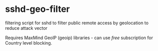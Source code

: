 # sshd-geo-filter
filtering script for sshd to filter public remote access by geolocation to reduce attack vector

Requires MaxMind GeoIP (geoip) libraries - can use _free_ subscription for Country level blocking.
